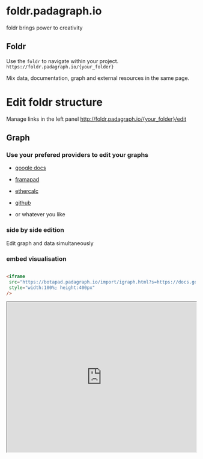 # foldr.padagraph.io

foldr brings power to creativity

## Foldr

Use the `foldr` to navigate within your project.
``` https://foldr.padagraph.io/{your_folder} ```

Mix data, documentation, graph and external resources in the same page.

# Edit foldr structure

Manage links in the left panel
http://foldr.padagraph.io/{your_folder}/edit



## Graph

### Use your prefered providers to edit your graphs

* [google docs](https://docs.google.com)
* [framapad](https://framapad.org)
* [ethercalc](https://ethercalc.org)

* [github](https://github.com)

* or whatever you like

### side by side edition

Edit graph and data simultaneously

### embed visualisation

```html

<iframe 
 src="https://botapad.padagraph.io/import/igraph.html?s=https://docs.google.com/document/d/1pctuIXU4ioIjZ3v9P6vT8bpMMOVW_BUv1rYTFNctil8/edit&gid=solar&nofoot=1" 
 style="width:100%; height:400px"
/>

```

<iframe src="https://botapad.padagraph.io/import/igraph.html?s=https://docs.google.com/document/d/1pctuIXU4ioIjZ3v9P6vT8bpMMOVW_BUv1rYTFNctil8/edit&gid=solar&nofoot=1" style="width:100%; height:400px"/>


